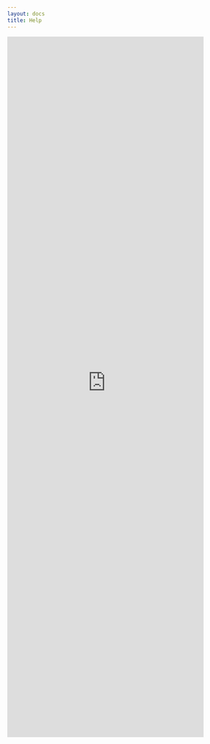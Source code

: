 ```yaml
---
layout: docs
title: Help
---
```

<iframe src='https://outlook.office365.com/owa/calendar/GarageHiveSupport@garagehive.co.uk/bookings/' width='450' height='1600' scrolling="yes" style='border:0'></iframe>


<script id="pingpilot" src="https://widget.pingpilot.com/widget-button.js" data-signal="ghsupport" async></script>